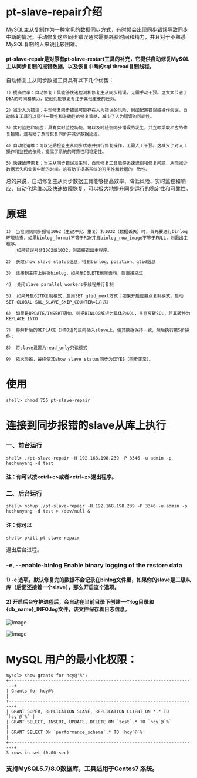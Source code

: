 # pt-slave-repair介绍

MySQL主从复制作为一种常见的数据同步方式，有时候会出现同步错误导致同步中断的情况。手动修复这些同步错误通常需要耗费时间和精力，并且对于不熟悉MySQL复制的人来说比较困难。

#### pt-slave-repair是对原有pt-slave-restart工具的补充，它提供自动修复MySQL主从同步复制的报错数据，以及恢复中断的sql thread复制线程。

自动修复主从同步数据工具具有以下几个优势：

    1）提高效率：自动修复工具能够快速检测和修复主从同步错误，无需手动干预。这大大节省了DBA的时间和精力，使他们能够更专注于其他重要的任务。

    2）减少人为错误：手动修复同步错误可能存在人为错误的风险，例如配置错误或操作失误。自动修复工具可以提供一致性和准确性的修复策略，减少了人为错误的可能性。

    3）实时监控和响应：具有实时监控功能，可以及时检测同步错误的发生，并立即采取相应的修复措施。这有助于及时恢复同步并减少数据延迟。

    4）自动化运维：可以定期检查主从同步状态并执行修复操作，无需人工干预。这减少了对人工操作和监控的依赖，提高了系统的可靠性和稳定性。

    5）快速故障恢复：当主从同步错误发生时，自动修复工具能够迅速识别和修复问题，从而减少数据丢失和业务中断的时间。这有助于提高系统的可用性和数据的一致性。

总的来说，自动修复主从同步数据工具能够提高效率、降低风险、实时监控和响应、自动化运维以及快速故障恢复，可以极大地提升同步运行的稳定性和可靠性。

# 原理
```
1） 当检测到同步报错1062（主键冲突、重复）和1032（数据丢失）时，首先要进行binlog环境检查，如果binlog_format不等于ROW并且binlog_row_image不等于FULL，则退出主程序。
    如果错误号非1062或1032，则直接退出主程序。

2） 获取show slave status信息，得到binlog、position、gtid信息

3） 连接到主库上解析binlog，如果是DELETE删除语句，则直接跳过

4)  关闭slave_parallel_workers多线程并行复制

5)  如果开启GITD复制模式，启用SET gtid_next方式；如果开启位置点复制模式，启动SET GLOBAL SQL_SLAVE_SKIP_COUNTER=1方式）

6） 如果是UPDATE/INSERT语句，则把BINLOG解析为具体的SQL，并且反转SQL，将其转换为REPLACE INTO

7） 将解析后的REPLACE INTO语句反向插入slave上，使其数据保持一致，然后执行第5步操作；

8） 将slave设置为read_only只读模式

9） 依次类推，最终使其show slave status同步为双YES（同步正常）。
```

# 使用
```
shell> chmod 755 pt-slave-repair
```

# 连接到同步报错的slave从库上执行

### 一、前台运行
```
shell> ./pt-slave-repair -H 192.168.198.239 -P 3346 -u admin -p hechunyang -d test
```
#### 注：你可以按<ctrl+c>或者<ctrl+z>退出程序。

### 二、后台运行
```
shell> nohup ./pt-slave-repair -H 192.168.198.239 -P 3346 -u admin -p hechunyang -d test > /dev/null &
```
#### 注：你可以
```
shell> pkill pt-slave-repair
```
退出后台进程。

### -e, --enable-binlog   Enable binary logging of the restore data

#### 1) -e 选项，默认修复完的数据不会记录在binlog文件里，如果你的slave是二级从库（后面还接着一个slave），那么开启这个选项。

#### 2) 开启后台守护进程后，会自动在当前目录下创建一个log目录和{db_name}_INFO.log文件，该文件保存着日志信息。

![image](https://github.com/hcymysql/pt-slave-repair/assets/19261879/743a5585-d78e-41d9-8e89-7dafe6d93222)


![image](https://github.com/hcymysql/pt-slave-repair/assets/19261879/a92170ef-cd65-467b-b055-b852732a3076)


# MySQL 用户的最小化权限：
```
mysql> show grants for hcy@'%';
+------------------------------------------------------------------------+
| Grants for hcy@%                                                       |
+------------------------------------------------------------------------+
| GRANT SUPER, REPLICATION SLAVE, REPLICATION CLIENT ON *.* TO `hcy`@`%` |
| GRANT SELECT, INSERT, UPDATE, DELETE ON `test`.* TO `hcy`@`%`          |
| GRANT SELECT ON `performance_schema`.* TO `hcy`@`%`                    |
+------------------------------------------------------------------------+
3 rows in set (0.00 sec)
```
### 支持MySQL5.7/8.0数据库，工具适用于Centos7 系统。


